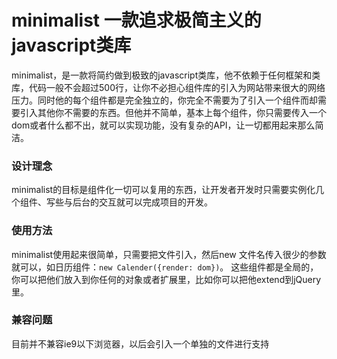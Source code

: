 minimalist 一款追求极简主义的javascript类库
=========
minimalist，是一款将简约做到极致的javascript类库，他不依赖于任何框架和类库，代码一般不会超过500行，让你不必担心组件库的引入为网站带来很大的网络压力。同时他的每个组件都是完全独立的，你完全不需要为了引入一个组件而却需要引入其他你不需要的东西。但他并不简单，基本上每个组件，你只需要传入一个dom或者什么都不出，就可以实现功能，没有复杂的API，让一切都用起来那么简洁。

### 设计理念
minimalist的目标是组件化一切可以复用的东西，让开发者开发时只需要实例化几个组件、写些与后台的交互就可以完成项目的开发。

### 使用方法
minimalist使用起来很简单，只需要把文件引入，然后new 文件名传入很少的参数就可以，如日历组件：`new Calender({render: dom})`。 这些组件都是全局的，你可以把他们放入到你任何的对象或者扩展里，比如你可以把他extend到jQuery里。

### 兼容问题
目前并不兼容ie9以下浏览器，以后会引入一个单独的文件进行支持
